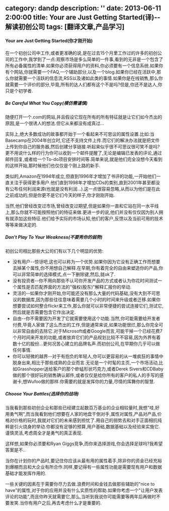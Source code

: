 category: dandp
description: ''
date: 2013-06-11 2:00:00
title: Your are Just Getting Started(译)--解读初创公司
tags: [翻译文章,产品学习]
---

<h4>Your are Just Getting Started(你才刚开始)</h4>
在一个初创公司中工作,或者更准确的说,是在过去15个月里工作过的许多的初创公司的工作中,我学到了一点:观察市场是多么简单的一件事,看到的无非是一个包含了所有必备属性的清单.如果你必须获得用户的资料,你必须要有一个信息系统.如果你有个网站,你就需要一个FAQ,一个辅助部分,以及一个blog.如果你已经在活跃中,那么你就需要一个活跃的信息流,RSS以及诸如此类的事情.如果你是在线销售,那么你就需要一个评价的部分,毕竟,所有的达人们都有这个不是吗?但是,你还不是达人,你只是个初学者.
<h5>Be Careful What You Copy(模仿需谨慎)</h5>
随便打开一个.com的网站,并且假设它现在所有的所有特征就是让它们如今杰出的原因,是一个很诱人的想法.但它从来都没有成真过...

实际上,绝大多数成功的故事都开始于一个看起来不可思议的属性设置.比如:当Basecamp在2004年创立时,它还不支持文件上传.而它们的解决办法就是把文件上传到你自己的服务器,然后创建分享链接.听起来似乎很不可思议很可笑不是吗?更不用说什么样的行为你可以收到一个邮件提醒了,无论是编辑已发表的评论,通过邮件回复,或者给一个To-do项目安排时间等.简单来说,就是他们完全没想今天看到的这样开始,那时候他们也仅仅是个刚上路的新手.

类似的,Amazon在1994年成立,但直到1996年才增加了书评的功能,一开始他们一直关注于获得更多用户.他们直到1998年才增加CDs的类别,直到2001年甚至都没有公布任何利润来源(也就是没有利润...).这一点很容易忽略,从而以为他们是在此之前成功的,但是你更不是它们今天的样子,你才刚刚开始.

当然,他们曾经改变过市场,曾经改变过期望,但是如果你一直和它站在同一水平线上,那么你就不可能按照他们的特征来做.更进一步的说,他们并没有仅仅因为别人拥有就添加这些特征.他们给予实际的市场认知,他们的客户,反馈以及当前可用的技术等等来做决定的.
<h5>Don't Play To Your Weakness(不要秀你的弱势)</h5>
初创公司相比那些大公司们有以下几个明显的优势:
<ul>
	<li>没有用户--惊讶吧,这也可以称为一个优势.如果你因为它没有正确工作而想要去掉某个属性,你不用想自己解释.在早期,你有着完全的自由来塑造你的产品,你可以非常简单的选择模式,点一下删除键,然后,就ok了.</li>
	<li>没有投资者--你不用向那些不认可你开发产品的方式或者认为你花时间测试一个属性是否匹配界面的方法的"强权(股东)"解释汇报你的举动.</li>
	<li>灵活的--如果你才刚开始,你可能还没有那么大量的代码基础,没有大到不可思议的数据库,因为那些往往意味着需要几个小时的时间来升级或者迁移.如果你想要尝试如何整合flickr来工作,那么你就可以非常便捷的尝试连接它们,测试它,然后就是否需要包含它作出决定.</li>
	<li>自由--你不需要因为开发了它就需要使用这个功能.当然,你可能需要给开发者付费,毕竟人家做了这么杰出的工作,但是通常来说,如果功能很烂,那么你完全可以非常自由的去除它.对于Microsoft或者Google而言,可能干掉一个已经花费7个月时间来开发的功能,或者放弃它们的产品规划比较不不容易,因为外界有着数十亿的股份...更何况苦心建立的品牌名声.而初创公司,在早期你几乎可以做任何事情.</li>
	<li>你可以轻微的越界--对于有抱负的年轻人,你可以更容易的从一堆疯狂的事情中脱身出来,相比于那些成熟的企业而言.无论是一个时髦的主页,一个市场活动,比如Grasshopper送给客户的那个蚱蜢形状巧克力,或者Derek Sivers和CDBaby做的那个很好玩的销售确认邮件,或者仅仅是给你所有的客户的私人的手写的感谢卡,想Wufoo做的那样.你需要的就是发挥你的力量,尽情的挥舞你的智慧.</li>
</ul>
<h5>Choose Your Battles(选择你的战场)</h5>
当我看到那些初创企业和那些已经建立起数百万基业的企业相较量时,我想"哇,好用勇气啊",而当我看到他们想要在人家的地盘干倒对手,属性对属性,产品对产品,价格对价格的玩时,我就对它们的未来感到担忧了.用自己的弱势去和对手正面相抗纯粹是引火烧身的举动.你都没有足够的预算,用户基础,数据基础以及经验来实施它.谨慎灵活,考虑周全才是勇气的真正表现.

这样想,如果你必须要和Ryan Giggs竞争,而你来选择游戏,你会选择足球吗?我希望答案是不..

当你在计划你的产品时,要记住你应该从最有用的属性着手,除非你的资金已经充裕到爆棚而且和大企业有所合作.同样,要记得有一些属性功能是需要现有用户和数据基础才能发挥作用的.

一些关键的因素在于需要你尽力去做.浪费时间和金钱去做那些辅助的"nice to have"的属性,对于你的应用并没有什么实质性的帮助.如果你考虑一个"让用户发表评论的功能",而且你昨天就需要它,那么,当听到我说你可能需要等两年后再做时不要发笑.当你有用户之后,再去考虑什么才是重要的.
